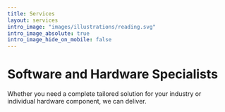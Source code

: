 ```yaml
---
title: Services
layout: services
intro_image: "images/illustrations/reading.svg"
intro_image_absolute: true
intro_image_hide_on_mobile: false
---
```


# Software and Hardware Specialists

Whether you need a complete tailored solution for your industry or individual hardware component, we can deliver.
